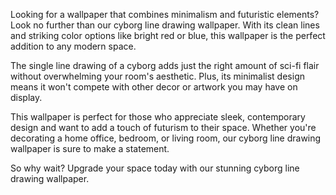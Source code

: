 <!--
Write me content for website with wallpaper "A minimalist wallpaper with a single line drawing of a cyborg, in a striking color such as bright red or blue."
-->

<!--font:"Montserrat"-->

Looking for a wallpaper that combines minimalism and futuristic elements? Look no further than our cyborg line drawing wallpaper. With its clean lines and striking color options like bright red or blue, this wallpaper is the perfect addition to any modern space.

The single line drawing of a cyborg adds just the right amount of sci-fi flair without overwhelming your room's aesthetic. Plus, its minimalist design means it won't compete with other decor or artwork you may have on display.

This wallpaper is perfect for those who appreciate sleek, contemporary design and want to add a touch of futurism to their space. Whether you're decorating a home office, bedroom, or living room, our cyborg line drawing wallpaper is sure to make a statement.

So why wait? Upgrade your space today with our stunning cyborg line drawing wallpaper.
